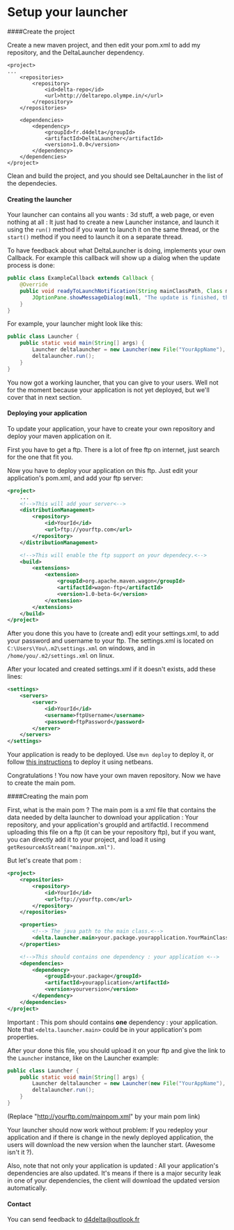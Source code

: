 # Setup your launcher

####Create the project

Create a new maven project, and then edit your pom.xml to add my repository, and the DeltaLauncher dependency.

```
<project>
...
	<repositories>
		<repository>
			<id>delta-repo</id>
			<url>http://deltarepo.olympe.in/</url>
		</repository>
	</repositories>

	<dependencies>
		<dependency>
			<groupId>fr.d4delta</groupId>
			<artifactId>DeltaLauncher</artifactId>
			<version>1.0.0</version>
		</dependency>
	</dependencies>
</project>
```
Clean and build the project, and you should see DeltaLauncher in the list of the dependecies.

#### Creating the launcher
Your launcher can contains all you wants : 3d stuff, a web page, or even nothing at all : It just had to create a new Launcher instance, and launch it using the `run()` method if you want to launch it on the same thread, or the `start()` method if you need to launch it on a separate thread.

To have feedback about what DeltaLauncher is doing, implements your own Callback. For example this callback will show up a dialog when the update process is done:
```java
public class ExampleCallback extends Callback {
	@Override
	public void readyToLaunchNotification(String mainClassPath, Class mainClass, Method main) {
		JOptionPane.showMessageDialog(null, "The update is finished, the program will now launch.");	
	}
}
```
For example, your launcher might look like this:
```java
public class Launcher {
	public static void main(String[] args) {
		Launcher deltalauncher = new Launcher(new File("YourAppName"), new URL("http://yourftp.com/mainpom.xml").openStream(), new ExampleCallback()); 
		deltalauncher.run();
	}
}
```

You now got a working launcher, that you can give to your users. Well not for the moment because your application is not yet deployed, but we'll cover that in next section.

#### Deploying your  application

To update your application, your have to create your own repository and deploy your maven application on it.

First you have to get a ftp. There is a lot of free ftp on internet, just search for the one that fit you.

Now you have to deploy your application on this ftp.
Just edit your application's pom.xml, and add your ftp server:

```xml
<project>
	...
	<!-->This will add your server<-->
	<distributionManagement>
		<repository>
			<id>YourId</id>
			<url>ftp://yourftp.com</url>
		</repository>
	</distributionManagement>

	<!-->This will enable the ftp support on your dependecy.<-->
	<build>
		<extensions>
			<extension>
				<groupId>org.apache.maven.wagon</groupId>
				<artifactId>wagon-ftp</artifactId>
				<version>1.0-beta-6</version>
			</extension>
		</extensions>
	</build>
</project>	
```

After you done this you have to (create and) edit your settings.xml, to add your password and username to your ftp.
The settings.xml is located on `C:\Users\You\.m2\settings.xml` on windows, and in `/home/you/.m2/settings.xml` on linux.

After your located and created settings.xml if it doesn't exists, add these lines:

```xml
<settings>
	<servers>
		<server>
			<id>YourId</id>
			<username>ftpUsername</username>
			<password>ftpPassword</password>
		</server>
	</servers>
</settings>
```
Your application is ready to be deployed. Use `mvn deploy` to deploy it, or follow [this instructions](http://maxrohde.com/2013/02/11/deploy-maven-project-with-netbeans/) to deploy it using netbeans.

Congratulations ! You now have your own maven repository. Now we have to create the main pom.

####Creating the main pom

First, what is the main pom ? The main pom is a xml file that contains the data needed by delta launcher to download your application : Your repository, and your application's groupId and artifactId. I recommend uploading this file on a ftp (it can be your repository ftp), but if you want, you can directly add it to your project, and load it using ```getResourceAsStream("mainpom.xml")```.

But let's create that pom :

```xml
<project>
	<repositories>
		<repository>
			<id>YourId</id>
			<url>ftp://yourftp.com</url>
		</repository>
	</repositories>

	<properties>
		<!--> The java path to the main class.<-->
		<delta.launcher.main>your.package.yourapplication.YourMainClass</delta.launcher.main>
	</properties>

	<!-->This should contains one dependency : your application <-->
	<dependencies>
		<dependency>
			<groupId>your.package</groupId>
			<artifactId>yourapplication</artifactId>
			<version>yourversion</version>
		</dependency>
	</dependencies>
</project>
```
Important : This pom should contains **one** dependency : your application.
Note that ```<delta.launcher.main>``` could be in your application's pom properties.

After your done this file, you should upload it on your ftp and give the link to the `Launcher` instance, like on the Launcher example:

```java
public class Launcher {
	public static void main(String[] args) {
		Launcher deltalauncher = new Launcher(new File("YourAppName"), new URL("http://yourftp.com/mainpom.xml").openStream(), new ExampleCallback()); 
		deltalauncher.run();
	}
}
```
(Replace "http://yourftp.com/mainpom.xml" by your main pom link)

Your launcher should now work without problem: If you redeploy your application and if there is change in the newly deployed application,  the users will download the new version when the launcher start. (Awesome isn't it ?). 

Also, note that not only your application is updated : All your application's dependencies are also updated. It's means if there is a major security leak in one of your dependencies, the client will download the updated version automatically.

#### Contact
You can send feedback to [d4delta@outlook.fr](d4delta@outlook.fr)
